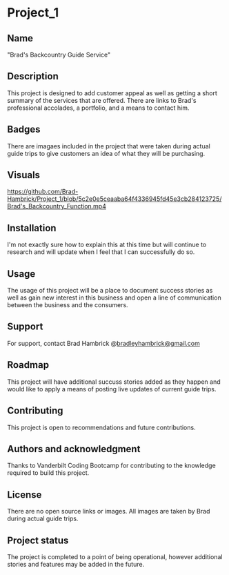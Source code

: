 # Project_1


## Name
"Brad's Backcountry Guide Service"

## Description
This project is designed to add customer appeal as well as getting a short summary of the services that are offered.  There are links to Brad's professional accolades, a portfolio, and a means to contact him.  

## Badges
There are imagaes included in the project that were taken during actual guide trips to give customers an idea of what they will be purchasing.

## Visuals
https://github.com/Brad-Hambrick/Project_1/blob/5c2e0e5ceaaba64f4336945fd45e3cb284123725/Brad's_Backcountry_Function.mp4

## Installation
I'm not exactly sure how to explain this at this time but will continue to research and will update when I feel that I can successfully do so.

## Usage
The usage of this project will be a place to document success stories as well as gain new interest in this business and open a line of communication between the business and the consumers.

## Support
For support, contact Brad Hambrick @bradleyhambrick@gmail.com

## Roadmap
This project will have additional succuss stories added as they happen and would like to apply a means of posting live updates of current guide trips.

## Contributing
This project is open to recommendations and future contributions.

## Authors and acknowledgment
Thanks to Vanderbilt Coding Bootcamp for contributing to the knowledge required to build this project.

## License
There are no open source links or images.  All images are taken by Brad during actual guide trips.

## Project status
The project is completed to a point of being operational, however additional stories and features may be added in the future.  
